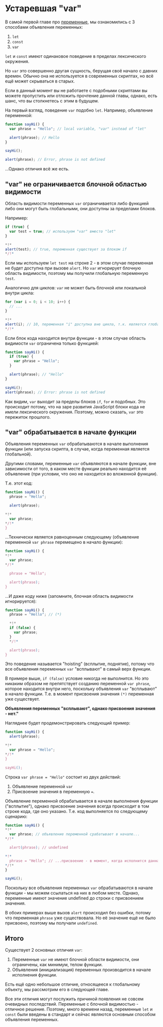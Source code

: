 
# Устаревшая "var"

В самой первой главе про [переменные](info:variables), мы ознакомились с 3 способами объявления переменных:

1. `let`
2. `const`
3. `var`

`let` и `const` имеют одинаковое поведение в пределах лексического окружения.

Но `var` это совершенно другая сущность, берущая своё начало с давних времен. Обычно она не используется в современных скриптах, но всё ещё может скрываться в старых.

Если в данный момент вы не работаете с подобными скриптами вы можете пропустить или отложить прочтение данной главы, однако, есть шанс, что вы столкнетесь с этим в будущем. 

На первый взгляд, поведение `var` подобно `let`. Например, объявление переменной:

```js run
function sayHi() {
  var phrase = "Hello"; // local variable, "var" instead of "let"

  alert(phrase); // Hello
}

sayHi();

alert(phrase); // Error, phrase is not defined
```

...Однако отличия всё же есть.

## "var" не ограничивается блочной областью видимости

Область видимости переменных `var` ограничивается либо функцией либо они могут быть глобальными, они доступны за пределами блоков.

Например:

```js
if (true) {
  var test = true; // используем "var" вместо "let"
}

*!*
alert(test); // true, переменная существует за блоком if
*/!*
```

Если мы используем `let test` на строке 2 - в этом случае переменная не будет доступна при вызове `alert`. Но `var` игнорирует блочную область видимости, поэтому мы получили глобальную переменную `test`.

Аналогично для циклов: `var` не может быть блочной или локальной внутри цикла:

```js
for (var i = 0; i < 10; i++) {
  // ...
}

*!*
alert(i); // 10, переменная "i" доступна вне цикла, т.к. является глобальной переменной
*/!*
```

Если блок кода находится внутри функции - в этом случае область видимости `var` ограничена только функцией:

```js
function sayHi() {
  if (true) {
    var phrase = "Hello";
  }

  alert(phrase); // "Hello"
}

sayHi();
alert(phrase); // Error: phrase is not defined
```

Как видим, `var` выходит за пределы блоков `if`, `for` и подобных. Это происходит потому, что на заре развития JavaScript блоки кода не имели лексического окружения. Поэтому, можно сказать, `var` это пережиток прошлого.

## "var" обрабатывается в начале функции

Объявления переменных `var` обрабатываются в начале выполнения функции (или запуска скрипта, в случае, когда переменная является глобальной).

Другими словами, переменные `var` объявляются в начале функции, вне зависимости от того, в каком месте функции реально находится её объявление (при условии, что оно не находится во вложенной функции).

Т.е. этот код:

```js
function sayHi() {
  phrase = "Hello";

  alert(phrase);

*!*
  var phrase;
*/!*
}
```

...Технически является равноценным следующему (объявление переменной `var phrase` перемещено в начало функции):

```js
function sayHi() {
*!*
  var phrase;
*/!*

  phrase = "Hello";

  alert(phrase);
}
```

...И даже коду ниже (запомните, блочная область видимости игнорируется):

```js
function sayHi() {
  phrase = "Hello"; // (*)

  *!*
  if (false) {
    var phrase;
  }
  */!*

  alert(phrase);
}
```

Это поведение называется "hoisting" (всплытие, поднятие), потому что все объявления переменных `var` "всплывают" в самый верх функции.

В примере выше, `if (false)` условие никогда не выполнится. Но это никаким образом не препятствует созданию переменной `var phrase`, которое находится внутри него, поскольку объявления `var` "всплывают" в начало функции. Т.е. в момент присвоения значения `(*)` переменная уже существует.

**Объявления переменных "всплывают", однако присвоения значения - нет."**

Нагляднее будет продемонстрировать следующий пример:

```js run
function sayHi() {
  alert(phrase);  

*!*
  var phrase = "Hello";
*/!*
}

sayHi();
```

Строка `var phrase = "Hello"` состоит из двух действий:

1. Объявление переменной `var`
2. Присвоение значения в переменную `=`.

Объявление переменной обрабатывается в начале выполнения функции ("всплытие"), однако присвоение значения всегда происходит в том строке кода, где оно указано. Т.е. код выполняется по следующему сценарию:

```js run
function sayHi() {
*!*
  var phrase; // объявление переменной срабатывает в начале...
*/!*

  alert(phrase); // undefined

*!*
  phrase = "Hello"; // ...присвоение - в момент, когда исполнится данная строка кода.
*/!*
}

sayHi();
```

Поскольку все объявления переменных `var` обрабатываются в начале функции - мы можем ссылаться на них в любом месте. Однако, переменные имеют значение undefined до строки с присвоением значения.

В обоих примерах выше вызов `alert` происходил без ошибки, потому что переменная `phrase` уже существовала. Но её значение ещё не было присвоено, поэтому мы получали `undefined`.

## Итого

Существует 2 основных отличия `var`:

1. Переменные `var` не имеют блочной области видимости, они ограничены, как минимум, телом функции.
2. Объявления (инициализация) переменных производится в начале исполнения функции.

Есть ещё одно небольшое отличие, относящееся к глобальному объекту, мы рассмотрим его в следующей главе.

Все эти отличия могут послужить причиной появления не совсем очевидных последствий. Переменные с блочной видимостью - отличное решение. Поэтому, много времени назад, переменные `let` и `const` были введены в стандарт и сейчас являются основным способом объявления переменных.
